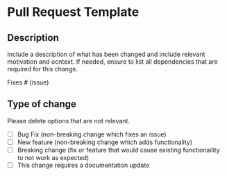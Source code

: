 # Pull Request Template

## Description

Include a description of what has been changed and include relevant motivation and ocntext.
If needed, ensure to list all dependencies that are required for this change.

Fixes # (issue)

## Type of change

Please delete options that are not relevant.

- [ ] Bug Fix (non-breaking change which fixes an issue)
- [ ] New feature (non-breaking change which adds functionality)
- [ ] Breaking change (fix or feature that would cause existing functionaility to not work as expected)
- [ ] This change requires a documentation update
